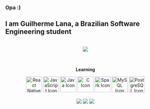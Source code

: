 ### Opa :)
## I am Guilherme Lana, a Brazilian Software Engineering student

<section>
   <br/>
   <div align="center">
      <img style="hight: 100%;" src="https://github-readme-stats.vercel.app/api?username=coderlan4z&show_icons=true&theme=tokyonight"/>
   </div>

   <br/>
</section>

<section>

<div align="center"><br>
         <b><p>Learning</p></b>
         <img style="height: 50px" alt="React Native Icon" src="https://cdn.jsdelivr.net/gh/devicons/devicon/icons/react/react-original.svg" />
         <img style="height: 50px" alt="JavaScript Icon" src="https://cdn.jsdelivr.net/gh/devicons/devicon/icons/javascript/javascript-original.svg" />
         <img style="height: 50px" alt="Java Icon" src="https://cdn.jsdelivr.net/gh/devicons/devicon/icons/java/java-original.svg" />
         <img style="height: 50px" alt="C Icon" src="https://cdn.jsdelivr.net/gh/devicons/devicon/icons/c/c-original.svg"/>
         <img style="height: 50px" alt="Spark Icon" src="https://cdn.jsdelivr.net/gh/devicons/devicon@latest/icons/apachespark/apachespark-original.svg" />   
         <img style="height: 50px" alt="MySQL Icon" src="https://cdn.jsdelivr.net/gh/devicons/devicon@latest/icons/mysql/mysql-original.svg" />
         <img style="height: 50px" alt="PostgreSQL Icon" src="https://cdn.jsdelivr.net/gh/devicons/devicon@latest/icons/postgresql/postgresql-original.svg" />
   </div>
<div align="center"> 
   <br/>
  <a href="https://instagram.com/__guilhermelana" target="_blank"><img src="https://img.shields.io/badge/-Instagram-%23E4405F?style=for-the-badge&logo=instagram&logoColor=white" target="_blank"></a>
  <a href="https://www.linkedin.com/in/guilhermelana/" target="_blank"><img src="https://img.shields.io/badge/-LinkedIn-%230077B5?style=for-the-badge&logo=linkedin&logoColor=white" target="_blank"></a>
   <a href = "mailto:contato.guilhermelana@gmail.com"><img src="https://img.shields.io/badge/-Gmail-%23333?style=for-the-badge&logo=gmail&logoColor=white" target="_blank"></a>

